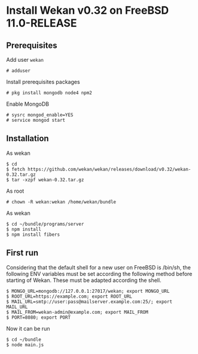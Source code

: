 # Install Wekan v0.32 on FreeBSD 11.0-RELEASE

## Prerequisites

Add user `wekan`

	# adduser

Install prerequisites packages

	# pkg install mongodb node4 npm2

Enable MongoDB

	# sysrc mongod_enable=YES
	# service mongod start

## Installation

As wekan

	$ cd
	$ fetch https://github.com/wekan/wekan/releases/download/v0.32/wekan-0.32.tar.gz
	$ tar -xzpf wekan-0.32.tar.gz

As root

	# chown -R wekan:wekan /home/wekan/bundle

As wekan

	$ cd ~/bundle/programs/server
	$ npm install
	$ npm install fibers

## First run

Considering that the default shell for a new user on FreeBSD is /bin/sh, the following ENV variables must be set according the following method before starting of Wekan. These must be adapted according the shell.

	$ MONGO_URL=mongodb://127.0.0.1:27017/wekan; export MONGO_URL
	$ ROOT_URL=https://example.com; export ROOT_URL
	$ MAIL_URL=smtp://user:pass@mailserver.example.com:25/; export MAIL_URL
	$ MAIL_FROM=wekan-admin@example.com; export MAIL_FROM
	$ PORT=8080; export PORT

Now it can be run

	$ cd ~/bundle
	$ node main.js
